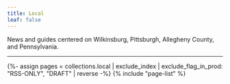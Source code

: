 ```yaml
---
title: Local
leaf: false
---
```


News and guides centered on Wilkinsburg, Pittsburgh, Allegheny County, and
Pennsylvania.

---

{%- assign pages = collections.local | exclude_index | exclude_flag_in_prod: "RSS-ONLY", "DRAFT" | reverse -%}
{% include "page-list" %}
